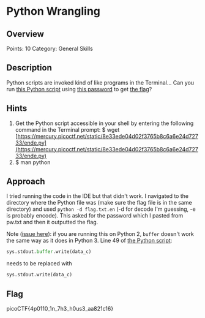 # Python Wrangling

## Overview

Points: 10
Category: General Skills

## Description

Python scripts are invoked kind of like programs in the Terminal... Can you run [this Python script](https://github.com/vivian-dai/PicoCTF2021-Writeup/blob/main/General%20Skills/Python%20Wrangling/ende.py) using [this password](https://github.com/vivian-dai/PicoCTF2021-Writeup/blob/main/General%20Skills/Python%20Wrangling/pw.txt) to get [the flag](https://github.com/vivian-dai/PicoCTF2021-Writeup/blob/main/General%20Skills/Python%20Wrangling/flag.txt.en)?

## Hints

1. Get the Python script accessible in your shell by entering the following command in the Terminal prompt: $ wget [https://mercury.picoctf.net/static/8e33ede04d02f3765b8c6a6e24d72733/ende.py](https://mercury.picoctf.net/static/8e33ede04d02f3765b8c6a6e24d72733/ende.py)
2. $ man python

## Approach

I tried running the code in the IDE but that didn't work. I navigated to the directory where the Python file was (make sure the flag file is in the same directory) and used `python -d flag.txt.en` (-d for decode I'm guessing, -e is probably encode). This asked for the password which I pasted from pw.txt and then it outputted the flag.

Note ([issue here](https://github.com/vivian-dai/PicoCTF2021-Writeup/issues/1)): if you are running this on Python 2, `buffer` doesn't work the same way as it does in Python 3. Line 49 of [the Python script](https://github.com/vivian-dai/PicoCTF2021-Writeup/blob/main/General%20Skills/Python%20Wrangling/ende.py):

```python
sys.stdout.buffer.write(data_c)
```

needs to be replaced with

```python
sys.stdout.write(data_c)
```

## Flag

picoCTF{4p0110_1n_7h3_h0us3_aa821c16}
